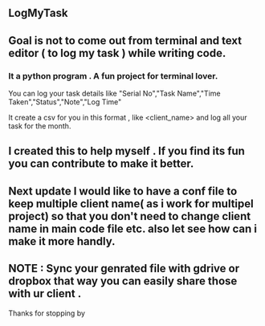 ## LogMyTask


## Goal is not to come out from terminal and text editor ( to log my task ) while writing code.

### It a python program . A fun project for terminal lover.

You can log your task details like "Serial No","Task Name","Time Taken","Status","Note","Log Time"

It create a csv for you in this format , like <client_name>_<month>_<year> and log all your task for the month. 


## I created this to help myself . If you find its fun you can contribute to make it better.


## Next update I would like to have a conf file to keep multiple client name( as i work for multipel project) so that you don't need to change client name in main code file etc. also let see how can i make it more handly.


## NOTE : Sync your genrated file with gdrive or dropbox that way you can easily share those with ur client . 


Thanks for stopping by

